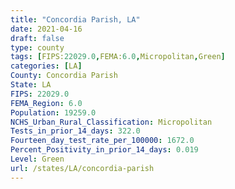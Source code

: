 ```yaml
---
title: "Concordia Parish, LA"
date: 2021-04-16
draft: false
type: county
tags: [FIPS:22029.0,FEMA:6.0,Micropolitan,Green]
categories: [LA]
County: Concordia Parish
State: LA
FIPS: 22029.0
FEMA_Region: 6.0
Population: 19259.0
NCHS_Urban_Rural_Classification: Micropolitan
Tests_in_prior_14_days: 322.0
Fourteen_day_test_rate_per_100000: 1672.0
Percent_Positivity_in_prior_14_days: 0.019
Level: Green
url: /states/LA/concordia-parish
---
```




